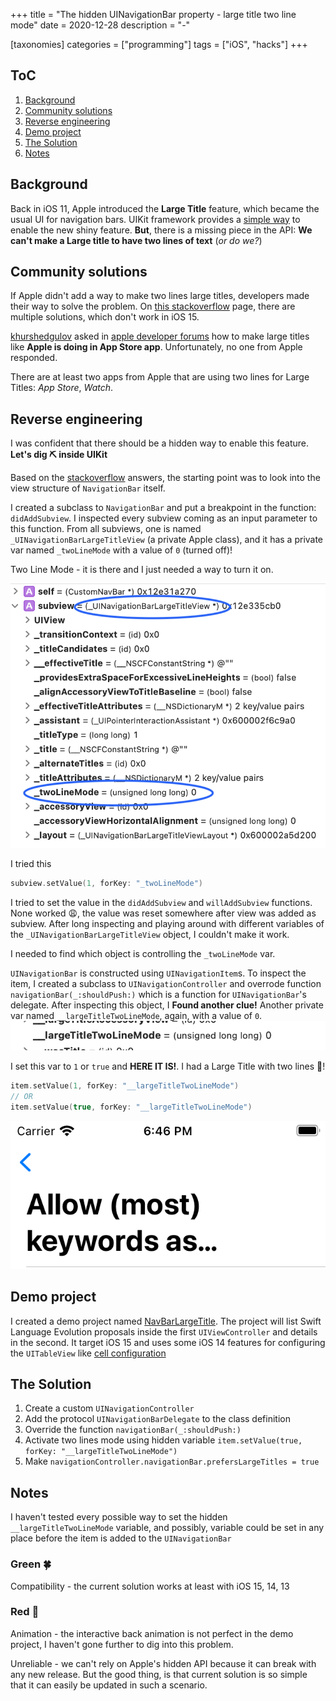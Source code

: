 +++
title = "The hidden UINavigationBar property - large title two line mode"
date = 2020-12-28
description = "-"

[taxonomies]
categories = ["programming"]
tags = ["iOS", "hacks"]
+++

## ToC

1. [Background](#background)
1. [Community solutions](#community-solutions)
1. [Reverse engineering](#reverse-engineering)
1. [Demo project](#demo-project)
1. [The Solution](#the-solution)
1. [Notes](#notes)

## Background

Back in iOS 11, Apple introduced the **Large Title** feature, which became the usual UI for navigation bars. UIKit framework provides a [simple way](https://developer.apple.com/documentation/uikit/uinavigationbar/2908999-preferslargetitles) to enable the new shiny feature. **But**, there is a missing piece in the API: **We can't make a Large title to have two lines of text** (_or do we?_)

## Community solutions

If Apple didn't add a way to make two lines large titles, developers made their way to solve the problem. On [this stackoverflow](https://stackoverflow.com/questions/47901318/how-to-set-multi-line-large-title-in-navigation-bar-new-feature-of-ios-11) page, there are multiple solutions, which don't work in iOS 15.

[khurshedgulov](https://developer.apple.com/forums/profile/khurshedgulov) asked in [apple developer forums](https://developer.apple.com/forums/thread/671982) how to make large titles like **Apple is doing in App Store app**. Unfortunately, no one from Apple responded.

There are at least two apps from Apple that are using two lines for Large Titles: _App Store_, _Watch_.

## Reverse engineering

I was confident that there should be a hidden way to enable this feature. **Let's dig ⛏ inside UIKit**

Based on the [stackoverflow](https://stackoverflow.com/questions/47901318/how-to-set-multi-line-large-title-in-navigation-bar-new-feature-of-ios-11) answers, the starting point was to look into the view structure of `NavigationBar` itself.

I created a subclass to `NavigationBar` and put a breakpoint in the function: `didAddSubview`. I inspected every subview coming as an input parameter to this function. From all subviews, one is named `_UINavigationBarLargeTitleView` (a private Apple class), and it has a private var named `_twoLineMode` with a value of `0` (turned off)!

Two Line Mode - it is there and I just needed a way to turn it on.

![private-class](./_UINavigationBarLargeTitleView.png)

I tried this

```swift
subview.setValue(1, forKey: "_twoLineMode")
```

I tried to set the value in the `didAddSubview` and `willAddSubview` functions. None worked 😩, the value was reset somewhere after view was added as subview. After long inspecting and playing around with different variables of the `_UINavigationBarLargeTitleView` object, I couldn't make it work.

I needed to find which object is controlling the `_twoLineMode` var.

`UINavigationBar` is constructed using `UINavigationItem`s. To inspect the item, I created a subclass to `UINavigationController` and overrode function `navigationBar(_:shouldPush:)` which is a function for `UINavigationBar`'s delegate. After inspecting this object, I **Found another clue!** Another private var named `__largeTitleTwoLineMode`, again, with a value of `0`.
![__largeTitleTwoLineMode](__largeTitleTwoLineMode.png)

I set this var to `1` or `true` and **HERE IT IS!**. I had a Large Title with two lines 🙌!

```swift
item.setValue(1, forKey: "__largeTitleTwoLineMode")
// OR
item.setValue(true, forKey: "__largeTitleTwoLineMode")
```

![TwoLinesLargeTitle](./TwoLinesLargeTitle.png)

## Demo project

I created a demo project named [NavBarLargeTitle](https://github.com/BProg/NavBarLargeTitle). The project will list Swift Language Evolution proposals inside the first `UIViewController` and details in the second. It target iOS 15 and uses some iOS 14 features for configuring the `UITableView` like [cell configuration](https://developer.apple.com/documentation/uikit/uitableviewcell/3601058-defaultcontentconfiguration)

## The Solution

1. Create a custom `UINavigationController`
1. Add the protocol `UINavigationBarDelegate` to the class definition
1. Override the function `navigationBar(_:shouldPush:)`
1. Activate two lines mode using hidden variable `item.setValue(true, forKey: "__largeTitleTwoLineMode")`
1. Make `navigationController.navigationBar.prefersLargeTitles = true`

## Notes

I haven't tested every possible way to set the hidden `__largeTitleTwoLineMode` variable, and possibly, variable could be set in any place before the item is added to the `UINavigationBar`

### Green 🍀

Compatibility - the current solution works at least with iOS 15, 14, 13

### Red 🐞

Animation - the interactive back animation is not perfect in the demo project, I haven't gone further to dig into this problem.

Unreliable - we can't rely on Apple's hidden API because it can break with any new release. But the good thing, is that current solution is so simple that it can easily be updated in such a scenario.
